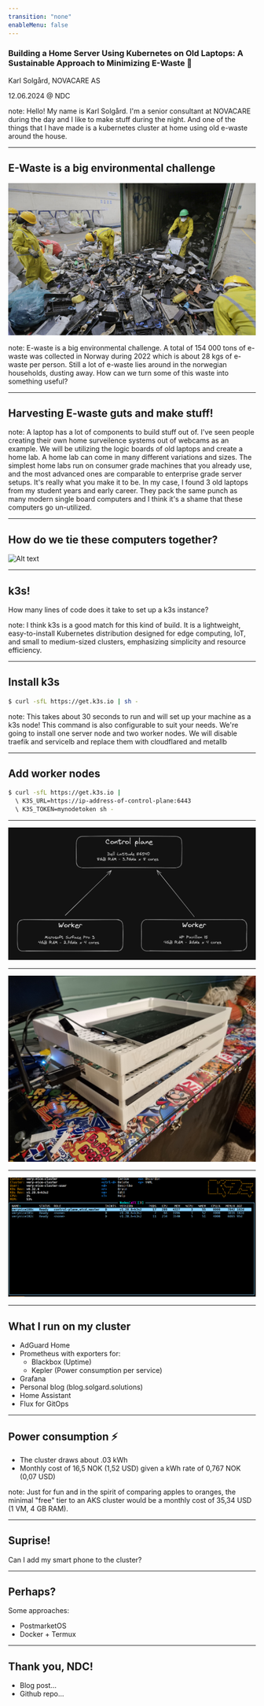 ```yaml
---
transition: "none"
enableMenu: false
---
```


### Building a Home Server Using Kubernetes on Old Laptops: A Sustainable Approach to Minimizing E-Waste 🚀

Karl Solgård, NOVACARE AS

12.06.2024 @ NDC

note: Hello! My name is Karl Solgård. I'm a senior consultant at NOVACARE during the day and I like to make stuff during the night. And one of the things that I have made is a kubernetes cluster at home using old e-waste around the house. 

---

## E-Waste is a big environmental challenge

<img src="81176701.jpg"/>

note: E-waste is a big environmental challenge. A total of 154 000 tons of e-waste was collected in Norway during 2022 which is about 28 kgs of e-waste per person. Still a lot of e-waste lies around in the norwegian households, dusting away. How can we turn some of this waste into something useful?

---

## Harvesting E-waste guts and make stuff!

note: A laptop has a lot of components to build stuff out of. I've seen people creating their own home surveilence systems out of webcams as an example. We will be utilizing the logic boards of old laptops and create a home lab. A home lab can come in many different variations and sizes. The simplest home labs run on consumer grade machines that you already use, and the most advanced ones are comparable to enterprise grade server setups. It's really what you make it to be. In my case, I found 3 old laptops from my student years and early career. They pack the same punch as many modern single board computers and I think it's a shame that these computers go un-utilized.

---

## How do we tie these computers together?

![Alt text](20240213_082927.jpg)

---

## k3s!

How many lines of code does it take to set up a k3s instance?

note: I think k3s is a good match for this kind of build. It is a lightweight, easy-to-install Kubernetes distribution designed for edge computing, IoT, and small to medium-sized clusters, emphasizing simplicity and resource efficiency.

---

## Install k3s
```bash
$ curl -sfL https://get.k3s.io | sh - 
```

note: This takes about 30 seconds to run and will set up your machine as a k3s node! This command is also configurable to suit your needs. We're going to install one server node and two worker nodes. We will disable traefik and servicelb and replace them with cloudflared and metallb

---

## Add worker nodes

```bash
$ curl -sfL https://get.k3s.io | 
  \ K3S_URL=https://ip-address-of-control-plane:6443 
  \ K3S_TOKEN=mynodetoken sh -
```

---

![Alt text](image.png)

---

![Alt text](20240310_203712.jpg)

---

![Alt text](image-1.png)

---

## What I run on my cluster
- AdGuard Home
- Prometheus with exporters for:
  - Blackbox (Uptime)
  - Kepler (Power consumption per service)
- Grafana
- Personal blog (blog.solgard.solutions)
- Home Assistant
- Flux for GitOps

---

## Power consumption ⚡
- The cluster draws about .03 kWh
- Monthly cost of 16,5 NOK (1,52 USD) given a kWh rate of 0,767 NOK (0,07 USD)

note: Just for fun and in the spirit of comparing apples to oranges, the minimal "free" tier to an AKS cluster would be a monthly cost of 35,34 USD (1 VM, 4 GB RAM).

---

## Suprise!
Can I add my smart phone to the cluster?

---

## Perhaps?
Some approaches:
- PostmarketOS
- Docker + Termux

---

## Thank you, NDC!

- Blog post...
- Github repo...